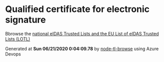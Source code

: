 # Qualified certificate for electronic signature 
 Bbrowse the [national eIDAS Trusted Lists and the EU List of eIDAS Trusted Lists (LOTL)](https://webgate.ec.europa.eu/tl-browser/#/) 
 
 
Generated at **Sun 06/21/2020  0:04:09.78** by [node-tl-browse](https://github.com/ymedlop/node-tl-browser) using Azure Devops 
